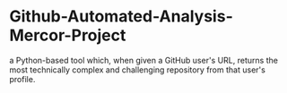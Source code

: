 # Github-Automated-Analysis-Mercor-Project
 a Python-based tool which, when given a GitHub user's URL, returns the most technically complex and challenging repository from that user's profile. 
